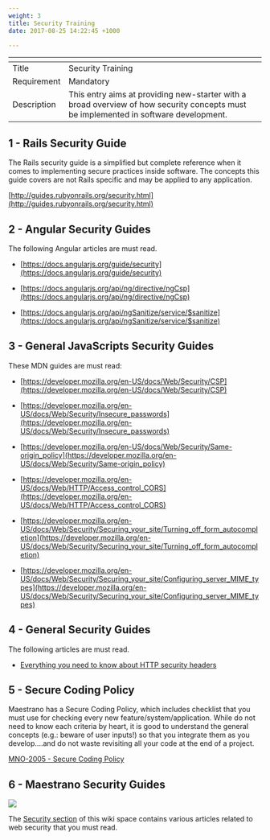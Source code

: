 ```yaml
---
weight: 3
title: Security Training
date: 2017-08-25 14:22:45 +1000

---
```



<table>
<thead>
<tr>
<th></th>
<th></th>
</tr>
</thead>
<tbody>
<tr>
<td>Title</td>
<td>Security Training</td>
</tr>
<tr>
<td>Requirement</td>
<td>Mandatory</td>
</tr>
<tr>
<td>Description</td>
<td>This entry aims at providing new-starter with a broad overview of how security concepts must be implemented in software development.</td>
</tr>
</tbody>
</table>

## 1 - Rails Security Guide

The Rails security guide is a simplified but complete reference when it comes to implementing secure practices inside software. The concepts this guide covers are not Rails specific and may be applied to any application.

[http://guides.rubyonrails.org/security.html](http://guides.rubyonrails.org/security.html)

## 2 - Angular Security Guides

The following Angular articles are must read.

* [https://docs.angularjs.org/guide/security](https://docs.angularjs.org/guide/security)

* [https://docs.angularjs.org/api/ng/directive/ngCsp](https://docs.angularjs.org/api/ng/directive/ngCsp)

* [https://docs.angularjs.org/api/ngSanitize/service/$sanitize](https://docs.angularjs.org/api/ngSanitize/service/$sanitize)

## 3 - General JavaScripts Security Guides

These MDN guides are must read:

* [https://developer.mozilla.org/en-US/docs/Web/Security/CSP](https://developer.mozilla.org/en-US/docs/Web/Security/CSP)

* [https://developer.mozilla.org/en-US/docs/Web/Security/Insecure_passwords](https://developer.mozilla.org/en-US/docs/Web/Security/Insecure_passwords)

* [https://developer.mozilla.org/en-US/docs/Web/Security/Same-origin_policy](https://developer.mozilla.org/en-US/docs/Web/Security/Same-origin_policy)

* [https://developer.mozilla.org/en-US/docs/Web/HTTP/Access_control_CORS](https://developer.mozilla.org/en-US/docs/Web/HTTP/Access_control_CORS)

* [https://developer.mozilla.org/en-US/docs/Web/Security/Securing_your_site/Turning_off_form_autocompletion](https://developer.mozilla.org/en-US/docs/Web/Security/Securing_your_site/Turning_off_form_autocompletion)

* [https://developer.mozilla.org/en-US/docs/Web/Security/Securing_your_site/Configuring_server_MIME_types](https://developer.mozilla.org/en-US/docs/Web/Security/Securing_your_site/Configuring_server_MIME_types)

## 4 - General Security Guides

The following articles are must read.

* [Everything you need to know about HTTP security headers](https://blog.appcanary.com/2017/http-security-headers.html)

## 5 - Secure Coding Policy

Maestrano has a Secure Coding Policy, which includes checklist that you must use for checking every new feature/system/application. While do not need to know each criteria by heart, it is good to understand the general concepts (e.g.: beware of user inputs!) so that you integrate them as you develop....and do not waste revisiting all your code at the end of a project.

[MNO-2005 - Secure Coding Policy](https://maestrano.atlassian.net/wiki/spaces/PP/pages/17498167/MNO-2005+-+Secure+Coding+Policy)

## 6 - Maestrano Security Guides

![](/)

The [Security section](Security) of this wiki space contains various articles related to web security that you must read.

